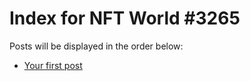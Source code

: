 # Index for NFT World #3265
Posts will be displayed in the order below:

- [Your first post](./001-first.md)

